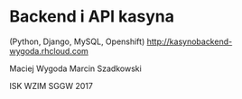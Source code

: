 Backend i API kasyna
===================

(Python, Django, MySQL, Openshift)
http://kasynobackend-wygoda.rhcloud.com

Maciej Wygoda
Marcin Szadkowski

ISK WZIM SGGW
2017
